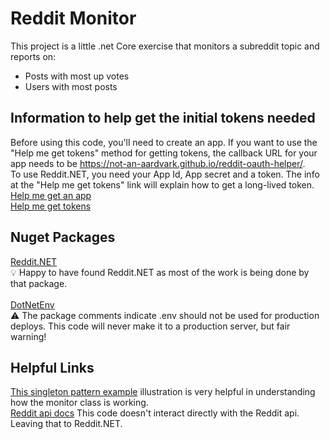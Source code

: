 # Reddit Monitor #
This project is a little .net Core exercise that monitors a subreddit topic and reports on:
- Posts with most up votes
- Users with most posts

## Information to help get the initial tokens needed ##
Before using this code, you'll need to create an app.  If you want to use the "Help me get tokens" method for getting tokens, the callback URL for your app needs to be https://not-an-aardvark.github.io/reddit-oauth-helper/.
\
To use Reddit.NET, you need your App Id, App secret and a token.  The info at the "Help me get tokens" link will explain how to get a long-lived token.\
[Help me get an app](https://www.reddit.com/prefs/apps)\
[Help me get tokens](https://docs.aws.amazon.com/solutions/latest/discovering-hot-topics-using-machine-learning/retrieve-and-manage-api-credentials-for-reddit-api-authentication.html)

## Nuget Packages ##
[Reddit.NET](https://github.com/sirkris/Reddit.NET)\
:bulb: Happy to have found Reddit.NET as most of the work is being done by that package.\
\
[DotNetEnv](https://www.nuget.org/packages/DotNetEnv/1.2.0)\
:warning: The package comments indicate .env should not be used for production deploys. This code will never make it to a production server, but fair warning!

## Helpful Links ##
[This singleton pattern example](https://www.c-sharpcorner.com/article/net-core-depedency-inject-with-real-use-case/) illustration is very helpful in understanding how the monitor class is working.\
[Reddit api docs](https://www.reddit.com/dev/api/) This code doesn't interact directly with the Reddit api.  Leaving that to Reddit.NET.